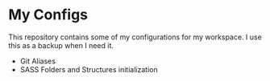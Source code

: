 # My Configs

This repository contains some of my configurations for my workspace. I use this as a backup when I need it.

- Git Aliases
- SASS Folders and Structures initialization
